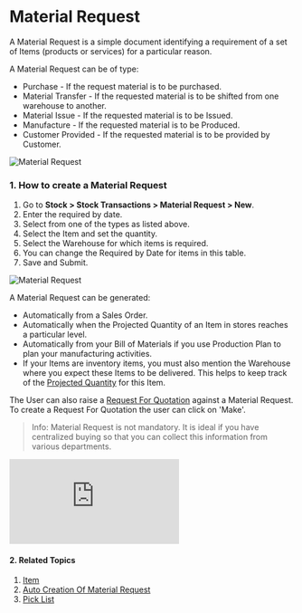 <!-- add-breadcrumbs -->
# Material Request

A Material Request is a simple document identifying a requirement of a set of
Items (products or services) for a particular reason.

A Material Request can be of type:

* Purchase - If the request material is to be purchased.
* Material Transfer - If the requested material is to be shifted from one warehouse to another.
* Material Issue - If the requested material is to be Issued.
* Manufacture - If the requested material is to be Produced.
* Customer Provided - If the requested material is to be provided by Customer.

<img class="screenshot" alt="Material Request" src="{{docs_base_url}}/assets/img/buying/material-request-flowchart.png">

### 1. How to create a Material Request
1. Go to **Stock > Stock Transactions > Material Request > New**.
1. Enter the required by date.
1. Select from one of the types as listed above.
1. Select the Item and set the quantity.
1. Select the Warehouse for which items is required.
1. You can change the Required by Date for items in this table.
1. Save and Submit.

<img class="screenshot" alt="Material Request" src="{{docs_base_url}}/assets/img/buying/material-request.png">

A Material Request can be generated:

  * Automatically from a Sales Order.
  * Automatically when the Projected Quantity of an Item in stores reaches a particular level.
  * Automatically from your Bill of Materials if you use Production Plan to plan your manufacturing activities.
  * If your Items are inventory items, you must also mention the Warehouse where you expect these Items to be delivered. This helps to keep track of the [Projected Quantity](/docs/user/manual/en/stock/projected-quantity) for this Item.


The User can also raise a [Request For Quotation](/docs/user/manual/en/buying/request-for-quotation) against a Material Request. To create a Request For Quotation the user can click on 'Make'.

> Info: Material Request is not mandatory. It is ideal if you have centralized
buying so that you can collect this information from various departments.

<div>
  <div class="embed-container">
    <iframe src="https://www.youtube.com/embed/55Gk2j7Q8Zw?rel=0" frameborder="0" allow="autoplay; encrypted-media" allowfullscreen>
    </iframe>
  </div>
</div>

#### 2. Related Topics
1. [Item](/docs/user/manual/en/stock/item)
1. [Auto Creation Of Material Request](/docs/user/manual/en/stock/articles/auto-creation-of-material-request)
1. [Pick List](/docs/user/manual/en/stock/pick-list#23-create-pick-list-from-material-request)
